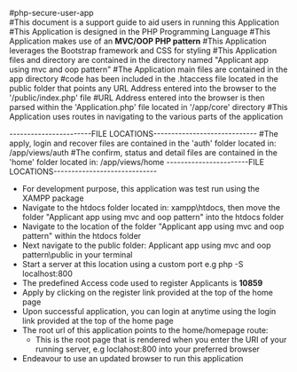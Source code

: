 #php-secure-user-app  
#This document is a support guide to aid users in running this Application
#This Application is designed in the PHP Programming Language
#This Application makes use of an **MVC/OOP PHP pattern**
#This Application leverages the Bootstrap framework and CSS for styling
#This Application files and directory are contained in the directory named "Applicant app using mvc and oop pattern"
#The Application main files are contained in the app directory
#code has been included in the .htaccess file located in the public folder that points any URL Address entered into the browser to the '/public/index.php' file
#URL Address entered into the browser is then parsed within the 'Application.php' file located in '/app/core' directory
#This Application uses routes in navigating to the various parts of the application

-----------------------FILE LOCATIONS-----------------------------
#The apply, login and recover files are contained in the 'auth' folder located in: /app/views/auth
#The confirm, status and detail files are contained in the 'home' folder located in: /app/views/home
-----------------------FILE LOCATIONS-----------------------------

  - For development purpose, this application was test run using the XAMPP package
  - Navigate to the htdocs folder located in: xampp\htdocs, then move the folder "Applicant app using mvc and oop pattern" into the htdocs folder
  - Navigate to the location of the folder "Applicant app using mvc and oop pattern" within the htdocs folder
  - Next navigate to the public folder: Applicant app using mvc and oop pattern\public in your terminal
  - Start a server at this location using a custom port e.g php -S localhost:800
  - The predefined Access code used to register Applicants is **10859**
  - Apply by clicking on the register link provided at the top of the home page
  - Upon successful application, you can login at anytime using the login link provided at the top of the home page
  - The root url of this application points to the home/homepage route:
    * This is the root page that is rendered when you enter the URI of your running server, e.g loclahost:800 into your preferred browser
  - Endeavour to use an updated browser to run this application
  
